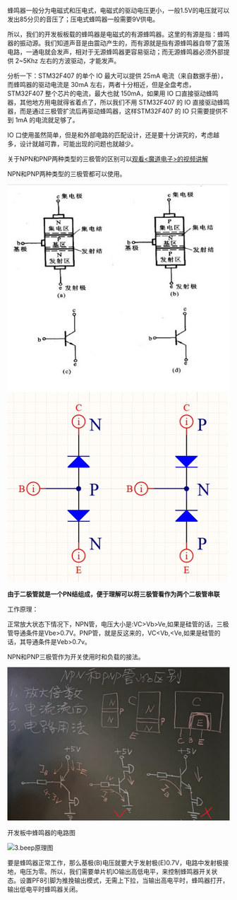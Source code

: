 

蜂鸣器一般分为电磁式和压电式，电磁式的驱动电压更小，一般1.5V的电压就可以发出85分贝的音压了；压电式蜂鸣器一般需要9V供电。

所以，我们的开发板板载的蜂鸣器是电磁式的有源蜂鸣器。这里的有源是指：蜂鸣器的振动源。我们知道声音是由震动产生的，而有源就是指有源蜂鸣器自带了震荡电路，一通电就会发声，相对于无源蜂鸣器更容易驱动；而无源蜂鸣器必须外部提供 2~5Khz 左右的方波驱动，才能发声。

分析一下：STM32F407 的单个 IO 最大可以提供 25mA 电流（来自数据手册），而蜂鸣器的驱动电流是 30mA 左右，两者十分相近，但是全盘考虑，STM32F407 整个芯片的电流，最大也就 150mA，如果用 IO 口直接驱动蜂鸣器，其他地方用电就得省着点了，所以我们不用 STM32F407 的 IO 直接驱动蜂鸣器，而是通过三极管扩流后再驱动蜂鸣器，这样STM32F407 的 IO 只需要提供不到 1mA 的电流就足够了。

IO 口使用虽然简单，但是和外部电路的匹配设计，还是要十分讲究的，考虑越多，设计就越可靠，可能出现的问题也就越少。

关于NPN和PNP两种类型的三极管的区别可以[观看<魔道电子>的视频讲解](https://www.youtube.com/watch?v=Gi6dF8qBzMM)

NPN和PNP两种类型的三极管都可以使用。

![1.二极管构成的](https://github.com/CaiNiao-Z/Test_Project_Github/blob/main/2.%E8%9C%82%E9%B8%A3%E5%99%A8(Buzzer)%E5%AD%A6%E4%B9%A0%E7%AC%94%E8%AE%B0/image/1.%E4%BA%8C%E6%9E%81%E7%AE%A1%E6%9E%84%E6%88%90%E7%9A%84.jpg)

**由于二极管就是一个PN结组成，便于理解可以将三极管看作为两个二极管串联**

工作原理：

正常放大状态下情况下，NPN管，电压大小是:VC>Vb>Ve,如果是硅管的话，三极管导通条件是Vbe>0.7V。PNP管，就是反这来的，VC<Vb,<Ve,如果是硅管的话，其导通条件是Veb>0.7v。

NPN和PNP三极管作为开关使用时和负载的接法。

![2.NPN和PNP三极管的区别](https://github.com/CaiNiao-Z/Test_Project_Github/blob/main/2.%E8%9C%82%E9%B8%A3%E5%99%A8(Buzzer)%E5%AD%A6%E4%B9%A0%E7%AC%94%E8%AE%B0/image/2.NPN%E5%92%8CPNP%E4%B8%89%E6%9E%81%E7%AE%A1%E7%9A%84%E5%8C%BA%E5%88%AB.png)

开发板中蜂鸣器的电路图

![3.beep原理图]([\3.beep原理图.png](https://github.com/CaiNiao-Z/Test_Project_Github/blob/main/2.%E8%9C%82%E9%B8%A3%E5%99%A8(Buzzer)%E5%AD%A6%E4%B9%A0%E7%AC%94%E8%AE%B0/image/3.beep%E5%8E%9F%E7%90%86%E5%9B%BE.png))

要是蜂鸣器正常工作，那么基极(B)电压就要大于发射极(E)0.7V，电路中发射极接地，电压为零。所以，我们需要单片机IO输出高低电平，来控制蜂鸣器开关状态。设置PF8引脚为推挽输出模式，无需上下拉，当输出高电平时，蜂鸣器打开，输出低电平时蜂鸣器关闭。
